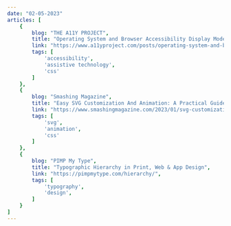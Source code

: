 ```yaml
---
date: "02-05-2023"
articles: [
    {
        blog: "THE A11Y PROJECT", 
        title: "Operating System and Browser Accessibility Display Modes",
        link: "https://www.a11yproject.com/posts/operating-system-and-browser-accessibility-display-modes/",
        tags: [ 
            'accessibility',
            'assistive technology',
            'css'
        ]
    },
    {
        blog: "Smashing Magazine",
        title: "Easy SVG Customization And Animation: A Practical Guide",
        link: "https://www.smashingmagazine.com/2023/01/svg-customization-animation-practical-guide/",
        tags: [
            'svg',
            'animation',
            'css'
        ]
    },
    {
        blog: "PIMP My Type",
        title: "Typographic Hierarchy in Print, Web & App Design",
        link: "https://pimpmytype.com/hierarchy/",
        tags: [
            'typography',
            'design',
        ]
    }
]
---
```

